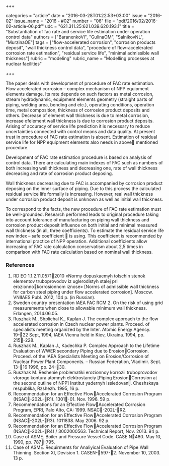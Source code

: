 +++

categories = "article"
date = "2016-03-28T01:22:53+03:00"
issue = "2016-02"
issue_name = "2016 - #02"
number = "06"
file = "pdf/2016/02/2016-02-article-06.pdf"
udc = "621.311.25:621.039.620.193.1"
title = "Substantiation of fac rate and service life estimation under operation control data"
authors = ["BaranenkoVI", "GulinaOM", "SalnikovNL", "MurzinaOE"]
tags = ["flow-accelerated corrosion", "corrosion products deposit", "wall thickness control data", "procedure of flow-accelerated corrosion rate estimation", "residual service life", "minimal admissible wall thickness"]
rubric = "modeling"
rubric_name = "Modelling processes at nuclear facilities"

+++

The paper deals with development of procedure of FAC rate estimation. 
Flow accelerated corrosion – complex mechanism of NPP equipment elements damage. 
Its rate depends on such factors as metal corrosion, stream hydrodynamic, equipment elements geometry (straight parts of piping, welding area, bending and etc.), operating conditions, operation time, metal composition, thickness of corrosion product deposits and others. 
Decrease of element wall thickness is due to metal corrosion, increase ofelement wall thickness is due to corrosion product deposits. 
Arising of accuracy of service life prediction it is necessary to reduce uncertainties connected with control means and data quality. 
At present trust in procedure of FAC rate estimation is absent.
Estimation of residual service life for NPP equipment elements also needs in above mentioned procedure.

Development of FAC rate estimation procedure is based on analysis of control data.
There are calculating main indexes of FAC such as numbers of both increasing wall thickness and decreasing one, rate of wall thickness decreasing and rate of corrosion product deposing.

Wall thickness decreasing due to FAC is accompanied by corrosion product deposing on the inner surface of piping. 
Due to this process the calculated residual service life formally is increasing. 
However, real wall thickness under corrosion product deposit is
unknown as well as initial wall thickness.

To correspond to the facts, the new procedure of FAC rate estimation must be well-grounded. 
Research performed leads to original procedure taking into account tolerance of manufacturing on piping wall thickness and corrosion product deposit influence on both initial and minimal measured wall thickness (in all, three coefficients). 
To estimate the residual service life new index – safe coefficient  is
using. 
This coefficient is recommended by international practice of NPP operation.
Additional coefficients allow increasing of FAC rate calculation conservatism about 2,5 times in comparison with FAC rate calculation based on nominal wall thickness.

### References

1. RD EO 1.1.2.11.05712010 «Normy dopuskaemyh tolschin stenok elementov truboprovodov iz uglerodistyh stalej pri erozionnokorrosionnom iznose» [Norms of admissible wall thickness for carbon steel piping under flow accelerated corrosion]. Мoscow. VNIIAES Publ. 2012, 104 p. (in Russian).
2. Sweden country presentation IAEA FAC RCM 2. On the risk of using grid measurements when close to allowable minimum wall thickness. Erlangen, 2014.06.05.
3. Ruszhak M., Shplichal K., Kaplan J. The complex approach to the flow accelerated corrosion in Czech nuclear power plants. Proceed. of specialists meeting organized by the Inter. Atomic Energy Agency. 19-22 Sept, 1994, IAEA Vienna held in Kiev, Ukraina. 1994, pp. 215-228.
4. Ruszhаk M., Kaplan J., Kadechka P. Complex Approach to the Lifetime Evaluation of WWER secondary Piping due to ErosionCorrosion. Proceed. of the IAEA Specialists Meeting on Erosion/Corrosion of Nuclear Power Plant Components. – Russian Federation, Vladimir. Sept. 13-16 1996, pp. 24-30.
5. Ruszhak M. Reshenie problematiki erozionnoy korrozii truboprovodov vtorogo kontura atomnyh elektrostanciy [Piping ErosionCorrosion at the second outline of NPP] Institut yadernyh issledovanij. Cheshskaya respublika, Rzshezh. 1995, 16 p.
6. Recommendation for an Effective FlowAccelerated Corrosion Program (NSAC-202L-R1). 1301-01. Nov. 1996. 59 p.
7. Recommendations for an Effective FlowAccelerated Corrosion Program, EPRI, Palo Alto, CA: 1999. NSAC-202L-R2.
8. Recommendation for an Effective FlowAccelerated Corrosion Program (NSAC-202L-R3). 1011838. May 2006. 92 p.
9. Recommendation for an Effective FlowAccelerated Corrosion Program (NSAC-202L-R4) / 3002000563. Technical Report, Nov. 2013. 94 p.
10. Case of ASME. Boiler and Pressure Vessel Code. CASE N480. May 10, 1990, pp. 787-795.
11. Case of ASME. Requirments for Analiyical Evaluation of Pipe Wall Thinning. Section XI, Devision 1. CASEN-597-2. November 10, 2003. 13 p.